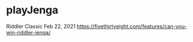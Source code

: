 # playJenga
Riddler Classic Feb 22, 2021
https://fivethirtyeight.com/features/can-you-win-riddler-jenga/
